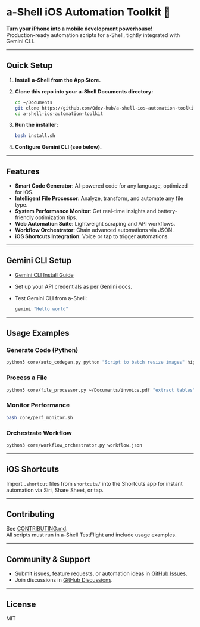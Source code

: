 # a-Shell iOS Automation Toolkit 🚀

**Turn your iPhone into a mobile development powerhouse!**  
Production-ready automation scripts for a-Shell, tightly integrated with Gemini CLI.

---

## Quick Setup

1. **Install a-Shell from the App Store.**
2. **Clone this repo into your a-Shell Documents directory:**

    ```sh
    cd ~/Documents
    git clone https://github.com/Qdev-hub/a-shell-ios-automation-toolkit.git
    cd a-shell-ios-automation-toolkit
    ```

3. **Run the installer:**

    ```sh
    bash install.sh
    ```

4. **Configure Gemini CLI (see below).**

---

## Features

- **Smart Code Generator**: AI-powered code for any language, optimized for iOS.
- **Intelligent File Processor**: Analyze, transform, and automate any file type.
- **System Performance Monitor**: Get real-time insights and battery-friendly optimization tips.
- **Web Automation Suite**: Lightweight scraping and API workflows.
- **Workflow Orchestrator**: Chain advanced automations via JSON.
- **iOS Shortcuts Integration**: Voice or tap to trigger automations.

---

## Gemini CLI Setup

- [Gemini CLI Install Guide](https://github.com/a-shell/AI-CLI)
- Set up your API credentials as per Gemini docs.
- Test Gemini CLI from a-Shell:

    ```sh
    gemini "Hello world"
    ```

---

## Usage Examples

### Generate Code (Python)

```sh
python3 core/auto_codegen.py python "Script to batch resize images" high
```

### Process a File

```sh
python3 core/file_processor.py ~/Documents/invoice.pdf "extract tables" json
```

### Monitor Performance

```sh
bash core/perf_monitor.sh
```

### Orchestrate Workflow

```sh
python3 core/workflow_orchestrator.py workflow.json
```

---

## iOS Shortcuts

Import `.shortcut` files from `shortcuts/` into the Shortcuts app for instant automation via Siri, Share Sheet, or tap.

---

## Contributing

See [CONTRIBUTING.md](CONTRIBUTING.md).  
All scripts must run in a-Shell TestFlight and include usage examples.

---

## Community & Support

- Submit issues, feature requests, or automation ideas in [GitHub Issues](https://github.com/Qdev-hub/a-shell-ios-automation-toolkit/issues).
- Join discussions in [GitHub Discussions](https://github.com/Qdev-hub/a-shell-ios-automation-toolkit/discussions).

---

## License

MIT